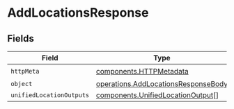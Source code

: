 # AddLocationsResponse


## Fields

| Field                                                                                      | Type                                                                                       | Required                                                                                   | Description                                                                                |
| ------------------------------------------------------------------------------------------ | ------------------------------------------------------------------------------------------ | ------------------------------------------------------------------------------------------ | ------------------------------------------------------------------------------------------ |
| `httpMeta`                                                                                 | [components.HTTPMetadata](../../models/components/httpmetadata.md)                         | :heavy_check_mark:                                                                         | N/A                                                                                        |
| `object`                                                                                   | [operations.AddLocationsResponseBody](../../models/operations/addlocationsresponsebody.md) | :heavy_minus_sign:                                                                         | N/A                                                                                        |
| `unifiedLocationOutputs`                                                                   | [components.UnifiedLocationOutput](../../models/components/unifiedlocationoutput.md)[]     | :heavy_minus_sign:                                                                         | N/A                                                                                        |